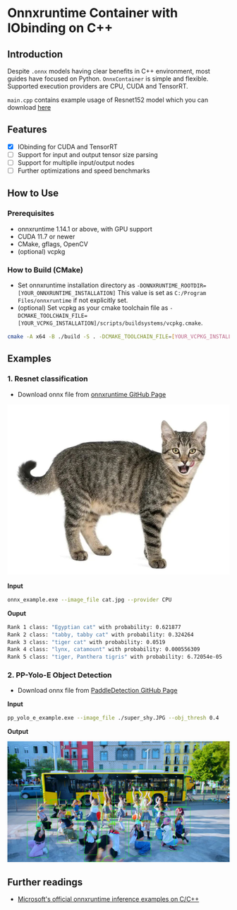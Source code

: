 # Onnxruntime Container with IObinding on C++

## Introduction

Despite `.onnx` models having clear benefits in C++ environment, most guides have focused on Python. 
`OnnxContainer` is simple and flexible. Supported execution providers are CPU, CUDA and TensorRT.

`main.cpp` contains example usage of Resnet152 model which you can download [here](https://github.com/onnx/models/tree/main/vision/classification/resnet/model)

## Features

- [x] IObinding for CUDA and TensorRT
- [ ] Support for input and output tensor size parsing
- [ ] Support for multiplle input/output nodes
- [ ] Further optimizations and speed benchmarks

## How to Use

### Prerequisites
- onnxruntime 1.14.1 or above, with GPU support
- CUDA 11.7 or newer
- CMake, gflags, OpenCV
- (optional) vcpkg

### How to Build (CMake)

- Set onnxruntime installation directory as `-DONNXRUNTIME_ROOTDIR=[YOUR_ONNXRUNTIME_INSTALLATION]` This value is set as `C:/Program Files/onnxruntime` if not explicitly set.
- (optional) Set vcpkg as your cmake toolchain file as `-DCMAKE_TOOLCHAIN_FILE=[YOUR_VCPKG_INSTALLATION]/scripts/buildsystems/vcpkg.cmake`.

```sh
cmake -A x64 -B ./build -S . -DCMAKE_TOOLCHAIN_FILE=[YOUR_VCPKG_INSTALLATION]/scripts/buildsystems/vcpkg.cmake -DONNXRUNTIME_ROOTDIR=[YOUR_ONNXRUNTIME_INSTALLATION]
```

## Examples

### 1. Resnet classification

- Download onnx file from [onnxruntime GitHub Page](https://github.com/onnx/models)

![cat.jpg](./cat.jpg "Cat image for Resnet classification")

**Input**

```sh
onnx_example.exe --image_file cat.jpg --provider CPU
```

**Ouput**

```sh
Rank 1 class: "Egyptian cat" with probability: 0.621877
Rank 2 class: "tabby, tabby cat" with probability: 0.324264
Rank 3 class: "tiger cat" with probability: 0.0519
Rank 4 class: "lynx, catamount" with probability: 0.000556309
Rank 5 class: "tiger, Panthera tigris" with probability: 6.72054e-05
```

### 2. PP-Yolo-E Object Detection

- Download onnx file from [PaddleDetection GitHub Page](https://github.com/PaddlePaddle/PaddleDetection/blob/release/2.6/configs/ppyoloe/README.md)

**Input**

```sh
pp_yolo_e_example.exe --image_file ./super_shy.JPG --obj_thresh 0.4
```

**Output**

![super_shy_result.JPG](./super_shy_result.JPG "YOLO ressult in Super Shy - NewJeans")

## Further readings

- [Microsoft's official onnxruntime inference examples on C/C++](https://github.com/microsoft/onnxruntime-inference-examples)